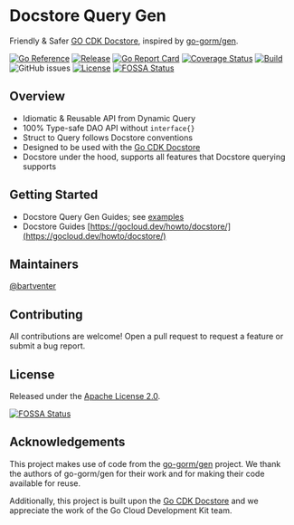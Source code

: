 # Docstore Query Gen

Friendly & Safer [GO CDK Docstore](https://gocloud.dev/howto/docstore/), inspired by [go-gorm/gen](https://github.com/go-gorm/gen).

[![Go Reference](https://pkg.go.dev/badge/github.com/bartventer/docstore-gen.svg)](https://pkg.go.dev/github.com/bartventer/docstore-gen)
[![Release](https://img.shields.io/github/release/bartventer/docstore-gen.svg)](https://github.com/bartventer/docstore-gen/releases/latest)
[![Go Report Card](https://goreportcard.com/badge/github.com/bartventer/docstore-gen)](https://goreportcard.com/report/github.com/bartventer/docstore-gen)
[![Coverage Status](https://coveralls.io/repos/github/bartventer/docstore-gen/badge.svg?branch=master)](https://coveralls.io/github/bartventer/docstore-gen?branch=master)
[![Build](https://github.com/bartventer/docstore-gen/actions/workflows/go.yml/badge.svg)](https://github.com/bartventer/docstore-gen/actions/workflows/go.yml)
![GitHub issues](https://img.shields.io/github/issues/bartventer/docstore-gen)
[![License](https://img.shields.io/github/license/bartventer/docstore-gen.svg)](LICENSE)
[![FOSSA Status](https://app.fossa.com/api/projects/git%2Bgithub.com%2Fbartventer%2Fdocstore-gen.svg?type=shield)](https://app.fossa.com/projects/git%2Bgithub.com%2Fbartventer%2Fdocstore-gen?ref=badge_shield)

## Overview

- Idiomatic & Reusable API from Dynamic Query
- 100% Type-safe DAO API without `interface{}`
- Struct to Query follows Docstore conventions
- Designed to be used with the [Go CDK Docstore](https://gocloud.dev/howto/docstore/)
- Docstore under the hood, supports all features that Docstore querying supports

## Getting Started

* Docstore Query Gen Guides; see [examples](https://github.com/bartventer/docstore-gen/blob/master/examples/README.md)
* Docstore Guides [https://gocloud.dev/howto/docstore/](https://gocloud.dev/howto/docstore/)

## Maintainers

[@bartventer](https://github.com/bartventer)

## Contributing

All contributions are welcome! Open a pull request to request a feature or submit a bug report.

## License

Released under the [Apache License 2.0](LICENSE).


[![FOSSA Status](https://app.fossa.com/api/projects/git%2Bgithub.com%2Fbartventer%2Fdocstore-gen.svg?type=large)](https://app.fossa.com/projects/git%2Bgithub.com%2Fbartventer%2Fdocstore-gen?ref=badge_large)

## Acknowledgements

This project makes use of code from the [go-gorm/gen](https://github.com/go-gorm/gen) project. We thank the authors of go-gorm/gen for their work and for making their code available for reuse.

Additionally, this project is built upon the [Go CDK Docstore](https://gocloud.dev/howto/docstore/) and we appreciate the work of the Go Cloud Development Kit team.